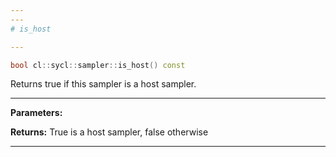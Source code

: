 ```yaml
---
---
# is_host

---
```


```cpp
bool cl::sycl::sampler::is_host() const
```


Returns true if this sampler is a host sampler. 


---
**Parameters:**

**Returns:** True is a host sampler, false otherwise 

---
